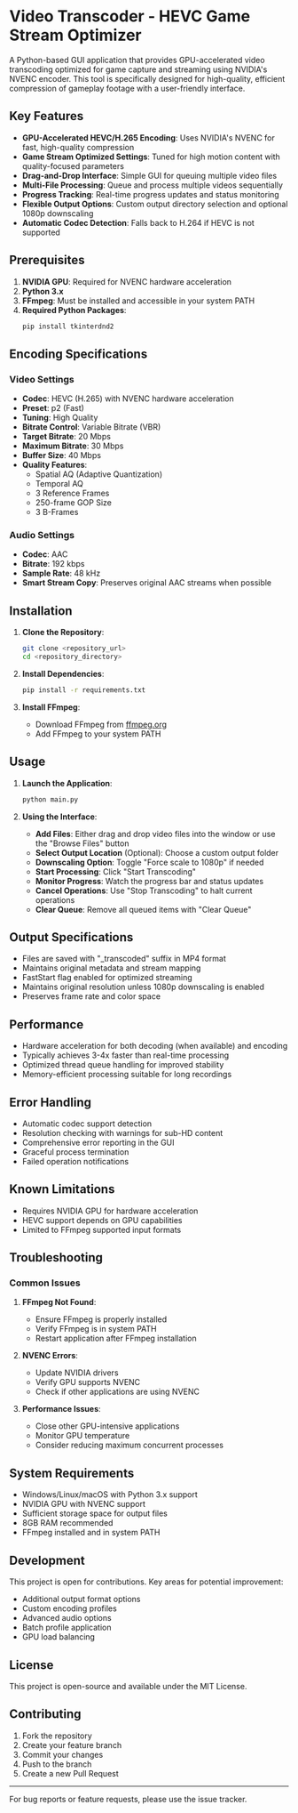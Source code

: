# Video Transcoder - HEVC Game Stream Optimizer

A Python-based GUI application that provides GPU-accelerated video transcoding optimized for game capture and streaming using NVIDIA's NVENC encoder. This tool is specifically designed for high-quality, efficient compression of gameplay footage with a user-friendly interface.

## Key Features

- **GPU-Accelerated HEVC/H.265 Encoding**: Uses NVIDIA's NVENC for fast, high-quality compression
- **Game Stream Optimized Settings**: Tuned for high motion content with quality-focused parameters
- **Drag-and-Drop Interface**: Simple GUI for queuing multiple video files
- **Multi-File Processing**: Queue and process multiple videos sequentially
- **Progress Tracking**: Real-time progress updates and status monitoring
- **Flexible Output Options**: Custom output directory selection and optional 1080p downscaling
- **Automatic Codec Detection**: Falls back to H.264 if HEVC is not supported

## Prerequisites

1. **NVIDIA GPU**: Required for NVENC hardware acceleration
2. **Python 3.x**
3. **FFmpeg**: Must be installed and accessible in your system PATH
4. **Required Python Packages**:
   ```bash
   pip install tkinterdnd2
   ```

## Encoding Specifications

### Video Settings
- **Codec**: HEVC (H.265) with NVENC hardware acceleration
- **Preset**: p2 (Fast)
- **Tuning**: High Quality
- **Bitrate Control**: Variable Bitrate (VBR)
- **Target Bitrate**: 20 Mbps
- **Maximum Bitrate**: 30 Mbps
- **Buffer Size**: 40 Mbps
- **Quality Features**:
  - Spatial AQ (Adaptive Quantization)
  - Temporal AQ
  - 3 Reference Frames
  - 250-frame GOP Size
  - 3 B-Frames

### Audio Settings
- **Codec**: AAC
- **Bitrate**: 192 kbps
- **Sample Rate**: 48 kHz
- **Smart Stream Copy**: Preserves original AAC streams when possible

## Installation

1. **Clone the Repository**:
   ```bash
   git clone <repository_url>
   cd <repository_directory>
   ```

2. **Install Dependencies**:
   ```bash
   pip install -r requirements.txt
   ```

3. **Install FFmpeg**:
   - Download FFmpeg from [ffmpeg.org](https://ffmpeg.org/download.html)
   - Add FFmpeg to your system PATH

## Usage

1. **Launch the Application**:
   ```bash
   python main.py
   ```

2. **Using the Interface**:
   - **Add Files**: Either drag and drop video files into the window or use the "Browse Files" button
   - **Select Output Location** (Optional): Choose a custom output folder
   - **Downscaling Option**: Toggle "Force scale to 1080p" if needed
   - **Start Processing**: Click "Start Transcoding"
   - **Monitor Progress**: Watch the progress bar and status updates
   - **Cancel Operations**: Use "Stop Transcoding" to halt current operations
   - **Clear Queue**: Remove all queued items with "Clear Queue"

## Output Specifications

- Files are saved with "_transcoded" suffix in MP4 format
- Maintains original metadata and stream mapping
- FastStart flag enabled for optimized streaming
- Maintains original resolution unless 1080p downscaling is enabled
- Preserves frame rate and color space

## Performance

- Hardware acceleration for both decoding (when available) and encoding
- Typically achieves 3-4x faster than real-time processing
- Optimized thread queue handling for improved stability
- Memory-efficient processing suitable for long recordings

## Error Handling

- Automatic codec support detection
- Resolution checking with warnings for sub-HD content
- Comprehensive error reporting in the GUI
- Graceful process termination
- Failed operation notifications

## Known Limitations

- Requires NVIDIA GPU for hardware acceleration
- HEVC support depends on GPU capabilities
- Limited to FFmpeg supported input formats

## Troubleshooting

### Common Issues

1. **FFmpeg Not Found**:
   - Ensure FFmpeg is properly installed
   - Verify FFmpeg is in system PATH
   - Restart application after FFmpeg installation

2. **NVENC Errors**:
   - Update NVIDIA drivers
   - Verify GPU supports NVENC
   - Check if other applications are using NVENC

3. **Performance Issues**:
   - Close other GPU-intensive applications
   - Monitor GPU temperature
   - Consider reducing maximum concurrent processes

## System Requirements

- Windows/Linux/macOS with Python 3.x support
- NVIDIA GPU with NVENC support
- Sufficient storage space for output files
- 8GB RAM recommended
- FFmpeg installed and in system PATH

## Development

This project is open for contributions. Key areas for potential improvement:

- Additional output format options
- Custom encoding profiles
- Advanced audio options
- Batch profile application
- GPU load balancing

## License

This project is open-source and available under the MIT License.

## Contributing

1. Fork the repository
2. Create your feature branch
3. Commit your changes
4. Push to the branch
5. Create a new Pull Request

---

For bug reports or feature requests, please use the issue tracker.